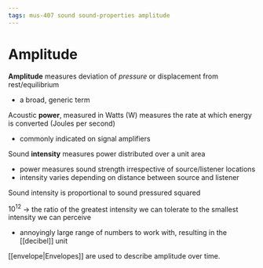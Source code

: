 ```yaml
---
tags: mus-407 sound sound-properties amplitude
---
```


# Amplitude

**Amplitude** measures deviation of _pressure_ or displacement from rest/equilibrium

- a broad, generic term

Acoustic **power**, measured in Watts (W) measures the rate at which energy is converted (Joules per second)

- commonly indicated on signal amplifiers

Sound **intensity** measures power distributed over a unit area

- power measures sound strength irrespective of source/listener locations
- intensity varies depending on distance between source and listener

Sound intensity is proportional to sound pressured squared

$10^{12}$ → the ratio of the greatest intensity we can tolerate to the smallest intensity we can perceive

- annoyingly large range of numbers to work with, resulting in the [[decibel]] unit

[[envelope|Envelopes]] are used to describe amplitude over time.
